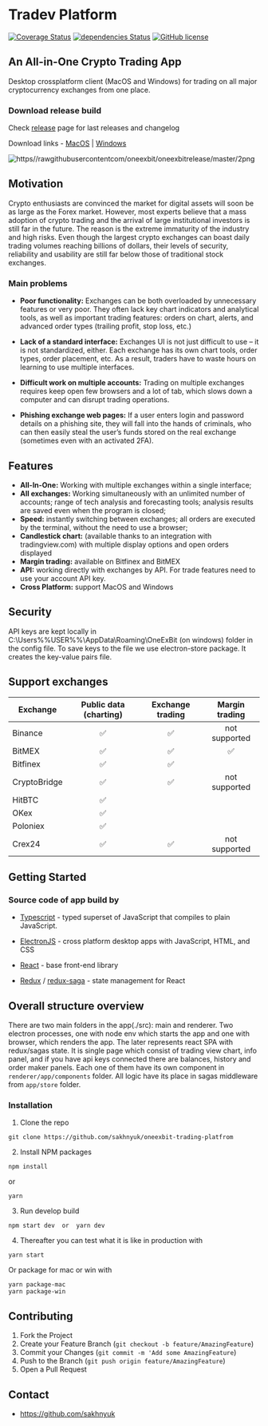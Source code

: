 # Tradev Platform

[![Coverage Status](https://coveralls.io/repos/github/sakhnyuk/tradev/badge.svg)](https://coveralls.io/github/sakhnyuk/tradev) [![dependencies Status](https://david-dm.org/sakhnyuk/tradev/status.svg)](https://david-dm.org/sakhnyuk/tradev) [![GitHub license](https://img.shields.io/badge/license-MIT-blue.svg)](https://raw.githubusercontent.com/sakhnyuk/tradev/master/LICENSE)

## An All-in-One Crypto Trading App

Desktop crossplatform client (MacOS and Windows) for trading on all major cryptocurrency exchanges from one place.

### Download release build

Check [release](https://github.com/oneexbit/oneexbit-release/releases) page for last releases and changelog

Download links - [MacOS](https://github.com/oneexbit/oneexbit-release/releases/download/v0.1.8/oneexbit-platform-0.1.8.dmg) | [Windows](https://github.com/oneexbit/oneexbit-release/releases/download/v0.1.8/oneexbit-platform-0.1.8.msi)

![https//rawgithubusercontentcom/oneexbit/oneexbitrelease/master/2png](https://raw.githubusercontent.com/oneexbit/oneexbit-release/master/2.png)

## Motivation

Crypto enthusiasts are convinced the market for digital assets will soon be as large as the Forex market. However, most experts believe that a mass adoption of crypto trading and the arrival of large institutional investors is still far in the future. The reason is the extreme immaturity of the industry and high risks. Even though the largest crypto exchanges can boast daily trading volumes reaching billions of dollars, their levels of security, reliability and usability are still far below those of traditional stock exchanges.

### Main problems

- **Poor functionality:** Exchanges can be both overloaded by unnecessary features or very poor. They often lack key chart indicators and analytical tools, as well as important trading features: orders on chart, alerts, and advanced order types (trailing profit, stop loss, etc.)

- **Lack of a standard interface:** Exchanges UI is not just difficult to use – it is not standardized, either. Each exchange has its own chart tools, order types, order placement, etc. As a result, traders have to waste hours on learning to use multiple interfaces.

- **Difficult work on multiple accounts:** Trading on multiple exchanges requires keep open few browsers and a lot of tab, which slows down a computer and can disrupt trading operations.

- **Phishing exchange web pages:** If a user enters login and password details on a phishing site, they will fall into the hands of criminals, who can then easily steal the user’s funds stored on the real exchange (sometimes even with an activated 2FA).

## Features

- **All-In-One:** Working with multiple exchanges within a single interface;
- **All exchanges:** Working simultaneously with an unlimited number of accounts; range of tech analysis and forecasting tools; analysis results are saved even when the program is closed;
- **Speed:** instantly switching between exchanges; all orders are executed by the terminal, without the need to use a browser;
- **Candlestick chart:** (available thanks to an integration with tradingview.com) with multiple display options and open orders displayed
- **Margin trading:** available on Bitfinex and BitMEX
- **API:** working directly with exchanges by API. For trade features need to use your account API key.
- **Cross Platform:** support MacOS and Windows

## Security

API keys are kept locally in C:\Users\%%USER%%\AppData\Roaming\OneExBit (on windows) folder in the config file. To save keys to the file we use electron-store package. It creates the key-value pairs file.

## Support exchanges

| Exchange     | Public data (charting) | Exchange trading | Margin trading |
| ------------ | :--------------------: | :--------------: | :------------: |
| Binance      |           ✅           |        ✅        | not supported  |
| BitMEX       |           ✅           |        ✅        |       ✅       |
| Bitfinex     |           ✅           |        ✅        |                |
| CryptoBridge |           ✅           |        ✅        | not supported  |
| HitBTC       |           ✅           |                  |                |
| OKex         |           ✅           |                  |                |
| Poloniex     |           ✅           |                  |                |
| Crex24       |           ✅           |        ✅        | not supported  |

## Getting Started

### Source code of app build by

- [Typescript](https://www.typescriptlang.org/) - typed superset of JavaScript that compiles to plain JavaScript.

- [ElectronJS](https://electronjs.org/) - cross platform desktop apps with JavaScript, HTML, and CSS

- [React](https://reactjs.org/) - base front-end library

- [Redux](https://redux.js.org/) / [redux-saga](https://github.com/redux-saga/redux-saga) - state management for React

## Overall structure overview

There are two main folders in the app(./src): main and renderer. Two electron processes, one with node env which starts the app and one with browser, which renders the app. The later represents react SPA with redux/sagas state. It is single page which consist of trading view chart, info panel, and if you have api keys connected there are balances, history and order maker panels. Each one of them have its own component in `renderer/app/components` folder. All logic have its place in sagas middleware from `app/store` folder.

### Installation

1. Clone the repo

```
git clone https://github.com/sakhnyuk/oneexbit-trading-platfrom
```

2. Install NPM packages

```
npm install
```

or

```
yarn
```

3. Run develop build

```
npm start dev  or  yarn dev
```

4. Thereafter you can test what it is like in production with

```
yarn start
```

Or package for mac or win with

```
yarn package-mac
yarn package-win
```

## Contributing

1. Fork the Project
2. Create your Feature Branch (`git checkout -b feature/AmazingFeature`)
3. Commit your Changes (`git commit -m 'Add some AmazingFeature`)
4. Push to the Branch (`git push origin feature/AmazingFeature`)
5. Open a Pull Request

## Contact

- https://github.com/sakhnyuk
